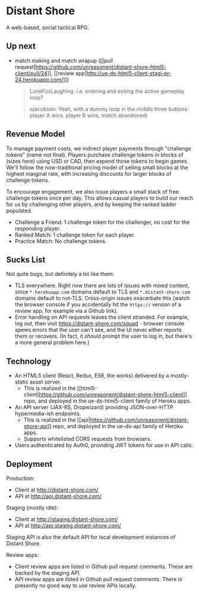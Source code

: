 # Distant Shore

A web-based, social tactical RPG.

## Up next

* match making and match wrapup ([[pull request|https://github.com/unreasonent/distant-shore-html5-client/pull/24]], [[review app|http://ue-ds-html5-client-stagi-pr-24.herokuapp.com/]])

    > LoneFoxLaughing: i.e. entering and exiting the active gameplay loop?
    >
    > ojacobson: Yeah, with a dummy loop in the middle three buttons: player A wins, player B wins, match abandoned)

## Revenue Model

To manage payment costs, we indirect player payments through "challenge tokens" (name not final). Players purchase challenge tokens in blocks of (sizes here) using USD or CAD, then expend those tokens to begin games. We'll follow the now-traditional pricing model of selling small blocks at the highest marginal rate, with increasing discounts for larger blocks of challenge tokens.

To encourage engagement, we also issue players a small stack of free challenge tokens once per day. This allows casual players to build our reach for us by challenging other players, and by keeping the ranked ladder populated.

* Challenge a Friend: 1 challenge token for the challenger, no cost for the responding player.
* Ranked Match: 1 challenge token for each player.
* Practice Match: No challenge tokens.

## Sucks List

Not quite bugs, but definitely a lot like them:

* TLS everywhere. Right now there are lots of issues with mixed content, since `*.herokuapp.com` domains default to TLS and `*.distant-shore.com` domains default to not-TLS. Cross-origin issues exacerbate this (watch the browser console if you accidentally hit the `https://` version of a review app, for example via a Github link).
* Error handling on API requests leaves the client stranded. For example, log out, then visit https://distant-shore.com/squad - browser console spews errors that the user can't see, and the UI never either reports them or recovers. (In fact, it _should_ prompt the user to log in, but there's a more general problem here.)

## Technology

* An HTML5 client (React, Redux, ES6, the works) delivered by a mostly-static asset server.
    * This is realized in the [[html5-client|https://github.com/unreasonent/distant-shore-html5-client]] repo, and deployed in the ue-ds-html5-client family of Heroku apps.
* An API server (JAX-RS, Dropwizard) providing JSON-over-HTTP hypermedia-ish endpoints.
    * This is realized in the [[api|https://github.com/unreasonent/distant-shore-api]] repo, and deployed in the ue-ds-api family of Heroku apps.
    * Supports whitelisted CORS requests from browsers.
* Users authenticated by Auth0, providing JWT tokens for use in API calls.

## Deployment

Production:

* Client at http://distant-shore.com/
* API at http://api.distant-shore.com/

Staging (mostly idle):

* Client at http://staging.distant-shore.com/
* API at http://api.staging.distant-shore.com/

Staging API is also the default API for local development instances of Distant Shore.

Review apps:

* Client review apps are listed in Github pull request comments. These are backed by the staging API.
* API review apps are listed in Github pull request comments. There is presently no good way to use review APIs locally.